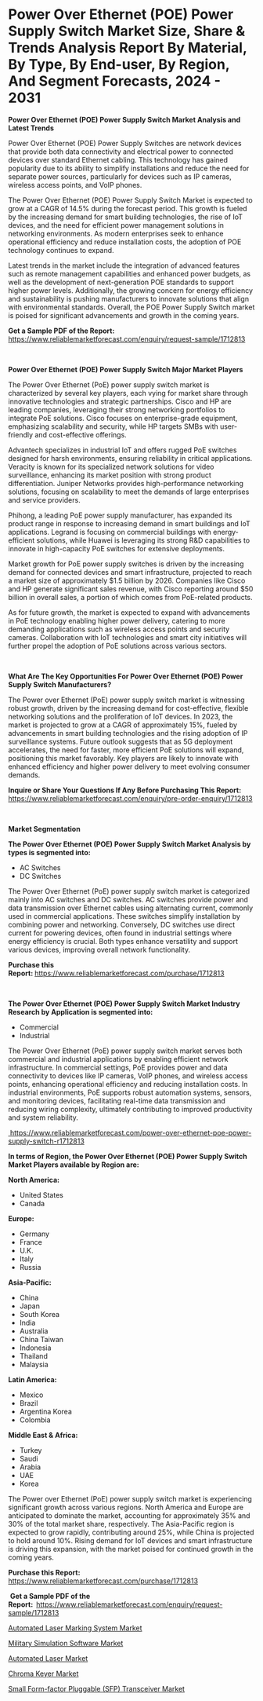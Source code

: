 <p><h1>Power Over Ethernet (POE) Power Supply Switch Market Size, Share & Trends Analysis Report By Material, By Type, By End-user, By Region, And Segment Forecasts, 2024 - 2031</h1></p><p><strong>Power Over Ethernet (POE) Power Supply Switch Market Analysis and Latest Trends</strong></p>
<p><p>Power Over Ethernet (POE) Power Supply Switches are network devices that provide both data connectivity and electrical power to connected devices over standard Ethernet cabling. This technology has gained popularity due to its ability to simplify installations and reduce the need for separate power sources, particularly for devices such as IP cameras, wireless access points, and VoIP phones.</p><p>The Power Over Ethernet (POE) Power Supply Switch Market is expected to grow at a CAGR of 14.5% during the forecast period. This growth is fueled by the increasing demand for smart building technologies, the rise of IoT devices, and the need for efficient power management solutions in networking environments. As modern enterprises seek to enhance operational efficiency and reduce installation costs, the adoption of POE technology continues to expand.</p><p>Latest trends in the market include the integration of advanced features such as remote management capabilities and enhanced power budgets, as well as the development of next-generation POE standards to support higher power levels. Additionally, the growing concern for energy efficiency and sustainability is pushing manufacturers to innovate solutions that align with environmental standards. Overall, the POE Power Supply Switch market is poised for significant advancements and growth in the coming years.</p></p>
<p><strong>Get a Sample PDF of the Report:&nbsp;</strong> <a href="https://www.reliablemarketforecast.com/enquiry/request-sample/1712813?utm_campaign=1437&utm_medium=2&utm_source=Github&utm_content=ia&utm_term=22102024&utm_id=power-over-ethernet-poe-power-supply-switch">https://www.reliablemarketforecast.com/enquiry/request-sample/1712813</a></p>
<p>&nbsp;</p>
<p><strong>Power Over Ethernet (POE) Power Supply Switch Major Market Players</strong></p>
<p><p>The Power Over Ethernet (PoE) power supply switch market is characterized by several key players, each vying for market share through innovative technologies and strategic partnerships. Cisco and HP are leading companies, leveraging their strong networking portfolios to integrate PoE solutions. Cisco focuses on enterprise-grade equipment, emphasizing scalability and security, while HP targets SMBs with user-friendly and cost-effective offerings.</p><p>Advantech specializes in industrial IoT and offers rugged PoE switches designed for harsh environments, ensuring reliability in critical applications. Veracity is known for its specialized network solutions for video surveillance, enhancing its market position with strong product differentiation. Juniper Networks provides high-performance networking solutions, focusing on scalability to meet the demands of large enterprises and service providers.</p><p>Phihong, a leading PoE power supply manufacturer, has expanded its product range in response to increasing demand in smart buildings and IoT applications. Legrand is focusing on commercial buildings with energy-efficient solutions, while Huawei is leveraging its strong R&D capabilities to innovate in high-capacity PoE switches for extensive deployments.</p><p>Market growth for PoE power supply switches is driven by the increasing demand for connected devices and smart infrastructure, projected to reach a market size of approximately $1.5 billion by 2026. Companies like Cisco and HP generate significant sales revenue, with Cisco reporting around $50 billion in overall sales, a portion of which comes from PoE-related products.</p><p>As for future growth, the market is expected to expand with advancements in PoE technology enabling higher power delivery, catering to more demanding applications such as wireless access points and security cameras. Collaboration with IoT technologies and smart city initiatives will further propel the adoption of PoE solutions across various sectors.</p></p>
<p>&nbsp;</p>
<p><strong>What Are The Key Opportunities For Power Over Ethernet (POE) Power Supply Switch Manufacturers?</strong></p>
<p><p>The Power over Ethernet (PoE) power supply switch market is witnessing robust growth, driven by the increasing demand for cost-effective, flexible networking solutions and the proliferation of IoT devices. In 2023, the market is projected to grow at a CAGR of approximately 15%, fueled by advancements in smart building technologies and the rising adoption of IP surveillance systems. Future outlook suggests that as 5G deployment accelerates, the need for faster, more efficient PoE solutions will expand, positioning this market favorably. Key players are likely to innovate with enhanced efficiency and higher power delivery to meet evolving consumer demands.</p></p>
<p><strong>Inquire or Share Your Questions If Any Before Purchasing This Report:</strong> <a href="https://www.reliablemarketforecast.com/enquiry/pre-order-enquiry/1712813?utm_campaign=1437&utm_medium=2&utm_source=Github&utm_content=ia&utm_term=22102024&utm_id=power-over-ethernet-poe-power-supply-switch">https://www.reliablemarketforecast.com/enquiry/pre-order-enquiry/1712813</a></p>
<p>&nbsp;</p>
<p><strong>Market Segmentation</strong></p>
<p><strong>The Power Over Ethernet (POE) Power Supply Switch Market Analysis by types is segmented into:</strong></p>
<p><ul><li>AC Switches</li><li>DC Switches</li></ul></p>
<p><p>The Power Over Ethernet (PoE) power supply switch market is categorized mainly into AC switches and DC switches. AC switches provide power and data transmission over Ethernet cables using alternating current, commonly used in commercial applications. These switches simplify installation by combining power and networking. Conversely, DC switches use direct current for powering devices, often found in industrial settings where energy efficiency is crucial. Both types enhance versatility and support various devices, improving overall network functionality.</p></p>
<p><strong>Purchase this Report:&nbsp;</strong><a href="https://www.reliablemarketforecast.com/purchase/1712813?utm_campaign=1437&utm_medium=2&utm_source=Github&utm_content=ia&utm_term=22102024&utm_id=power-over-ethernet-poe-power-supply-switch">https://www.reliablemarketforecast.com/purchase/1712813</a></p>
<p>&nbsp;</p>
<p><strong>The Power Over Ethernet (POE) Power Supply Switch Market Industry Research by Application is segmented into:</strong></p>
<p><ul><li>Commercial</li><li>Industrial</li></ul></p>
<p><p>The Power Over Ethernet (PoE) power supply switch market serves both commercial and industrial applications by enabling efficient network infrastructure. In commercial settings, PoE provides power and data connectivity to devices like IP cameras, VoIP phones, and wireless access points, enhancing operational efficiency and reducing installation costs. In industrial environments, PoE supports robust automation systems, sensors, and monitoring devices, facilitating real-time data transmission and reducing wiring complexity, ultimately contributing to improved productivity and system reliability.</p></p>
<p><a href="https://www.reliablemarketforecast.com/power-over-ethernet-poe-power-supply-switch-r1712813?utm_campaign=1437&utm_medium=2&utm_source=Github&utm_content=ia&utm_term=22102024&utm_id=power-over-ethernet-poe-power-supply-switch">&nbsp;https://www.reliablemarketforecast.com/power-over-ethernet-poe-power-supply-switch-r1712813</a></p>
<p><strong>In terms of Region, the Power Over Ethernet (POE) Power Supply Switch Market Players available by Region are:</strong></p>
<p>
    <p> <strong> North America: </strong>
        <ul>
            <li>United States</li>
            <li>Canada</li>
        </ul>
        </p> 
    <p> <strong> Europe: </strong>
        <ul>
            <li>Germany</li>
            <li>France</li>
            <li>U.K.</li>
            <li>Italy</li>
            <li>Russia</li>
        </ul>
        </p> 
    <p> <strong> Asia-Pacific: </strong>
        <ul>
            <li>China</li>
            <li>Japan</li>
            <li>South Korea</li>
            <li>India</li>
            <li>Australia</li>
            <li>China Taiwan</li>
            <li>Indonesia</li>
            <li>Thailand</li>
            <li>Malaysia</li>
        </ul>
        </p> 
    <p> <strong> Latin America: </strong>
        <ul>
            <li>Mexico</li>
            <li>Brazil</li>
            <li>Argentina Korea</li>
            <li>Colombia</li>
        </ul>
        </p> 
    <p> <strong> Middle East & Africa: </strong>
        <ul>
            <li>Turkey</li>
            <li>Saudi</li>
            <li>Arabia</li>
            <li>UAE</li>
            <li>Korea</li>
        </ul>
    </p>
    </p>
<p><p>The Power over Ethernet (PoE) power supply switch market is experiencing significant growth across various regions. North America and Europe are anticipated to dominate the market, accounting for approximately 35% and 30% of the total market share, respectively. The Asia-Pacific region is expected to grow rapidly, contributing around 25%, while China is projected to hold around 10%. Rising demand for IoT devices and smart infrastructure is driving this expansion, with the market poised for continued growth in the coming years.</p></p>
<p><strong>Purchase this Report: </strong><a href="https://www.reliablemarketforecast.com/purchase/1712813?utm_campaign=1437&utm_medium=2&utm_source=Github&utm_content=ia&utm_term=22102024&utm_id=power-over-ethernet-poe-power-supply-switch">https://www.reliablemarketforecast.com/purchase/1712813</a></p>
<p>&nbsp;<strong>Get a Sample PDF of the Report:&nbsp;&nbsp;</strong><a href="https://www.reliablemarketforecast.com/enquiry/request-sample/1712813?utm_campaign=1437&utm_medium=2&utm_source=Github&utm_content=ia&utm_term=22102024&utm_id=power-over-ethernet-poe-power-supply-switch">https://www.reliablemarketforecast.com/enquiry/request-sample/1712813</a></p>
<p><strong></strong></p>
<p><p><a href="https://issuu.com/reportprime-2/docs/automated-laser-marking-system-mark_1c439f6bdb48e3?utm_campaign=1437&utm_medium=2&utm_source=Github&utm_content=ia&utm_term=22102024&utm_id=power-over-ethernet-poe-power-supply-switch">Automated Laser Marking System Market</a></p><p><a href="https://www.linkedin.com/pulse/global-military-simulation-software-market-landscape-future-trends-0sgef?utm_campaign=1437&utm_medium=2&utm_source=Github&utm_content=ia&utm_term=22102024&utm_id=power-over-ethernet-poe-power-supply-switch">Military Simulation Software Market</a></p><p><a href="https://issuu.com/reportprime-2/docs/automated-laser-market-size-2030.pp_f0a56b3ea98a5e?utm_campaign=1437&utm_medium=2&utm_source=Github&utm_content=ia&utm_term=22102024&utm_id=power-over-ethernet-poe-power-supply-switch">Automated Laser Market</a></p><p><a href="https://www.linkedin.com/pulse/exploring-chroma-keyer-market-strategic-insights-growth-opportunities-iaucf?utm_campaign=1437&utm_medium=2&utm_source=Github&utm_content=ia&utm_term=22102024&utm_id=power-over-ethernet-poe-power-supply-switch">Chroma Keyer Market</a></p><p><a href="https://github.com/fransisca0zkko/Market-Research-Report-List-1/blob/main/small-form-factor-pluggable-sfp-transceiver-market.md?utm_campaign=1437&utm_medium=2&utm_source=Github&utm_content=ia&utm_term=22102024&utm_id=power-over-ethernet-poe-power-supply-switch">Small Form-factor Pluggable (SFP) Transceiver Market</a></p></p>
